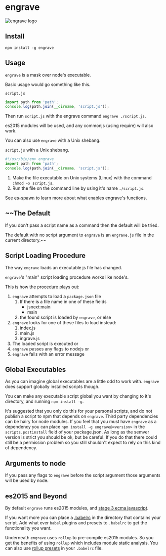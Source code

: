 engrave
===

![engrave logo](https://cldup.com/Ir-O0xVBpb.svg)

Install
------

`npm install -g engrave`

Usage
----

`engrave` is a mask over node's executable.

Basic usage would go something like this.

`script.js`

```javascript
import path from 'path';
console.log(path.join(__dirname, 'script.js'));
```

Then run `script.js` with the engrave command `engrave ./script.js`.

es2015 modules will be used, and any commonjs (using require) will also work.

You can also use `engrave` with a Unix shebang.

`script.js` with a Unix shebang.

```javascript
#!/usr/bin/env engrave
import path from 'path';
console.log(path.join(__dirname, 'script.js'));
```

1. Make the file executable on Unix systems (Linux) with the command `chmod +x script.js`.
2. Run the file on the command line by using it's name `./script.js`.

See [es-spawn](https://github.com/hollowdoor/es_spawn) to learn more about what enables engrave's functions.

~~The Default
-----------

If you don't pass a script name as a command then the default will be tried.

The default with no script argument to `engrave` is an `engrave.js` file in the current directory.~~

Script Loading Procedure
------------------------

The way `engrave` loads an executable js file has changed.

`engrave`'s "main" script loading procedure works like node's.

This is how the procedure plays out:

1. `engrave` attempts to load a `package.json` file
    1. If there is a file name in one of these fields
        * jsnext:main
        * main
    2. the found script is loaded by `engrave`, or else
2. `engrave` looks for one of these files to load instead:
    1. index.js
    2. main.js
    3. ingrave.js
3. The loaded script is executed or
4. `engrave` passes any flags to nodejs or
5. `engrave` fails with an error message

Global Executables
------------------

As you can imagine global executables are a little odd to work with. `engrave` does support globally installed scripts though.

You can make any executable script global you want by changing to it's directory, and running `npm install -g`.

It's suggested that you only do this for your personal scripts, and do not publish a script to npm that depends on `engrave`. Third party dependencies can be hairy for node modules. If you feel that you must have `engrave` as a dependency you can place `npm install -g engrave@<version>` in the `scripts.postinstall` field of your package.json. As long as the semver version is strict you should be ok, but be careful. If you do that there could still be a permission problem so you still shouldn't expect to rely on this kind of dependency.

Arguments to node
-----------------

If you pass any flags to `engrave` before the script argument those arguments will be used by node.

es2015 and Beyond
-----------------

By default `engrave` runs es2015 modules, and [stage 3 ecma javascript](http://babeljs.io/docs/plugins/preset-stage-3/).

If you want more you can place a [.babelrc](https://babeljs.io/docs/usage/babelrc/) in the directory that contains your script. Add what ever `babel` plugins and presets to `.babelrc` to get the functionality you want.

Underneath `engrave` uses `rollup` to pre-compile es2015 modules. So you get the benefits of using `rollup` which includes module static analysis. You can also use [rollup presets](http://rollupjs.org/guide/#using-rollup-with-babel) in your `.babelrc` file.
